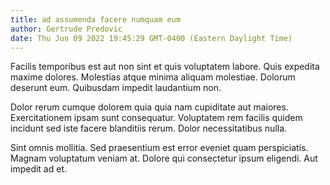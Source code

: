 ```yaml
---
title: ad assumenda facere numquam eum
author: Gertrude Predovic
date: Thu Jun 09 2022 19:45:29 GMT-0400 (Eastern Daylight Time)
---
```

Facilis temporibus est aut non sint et quis voluptatem labore. Quis expedita maxime dolores. Molestias atque minima aliquam molestiae. Dolorum deserunt eum. Quibusdam impedit laudantium non.

 Dolor rerum cumque dolorem quia quia nam cupiditate aut maiores. Exercitationem ipsam sunt consequatur. Voluptatem rem facilis quidem incidunt sed iste facere blanditiis rerum. Dolor necessitatibus nulla.

 Sint omnis mollitia. Sed praesentium est error eveniet quam perspiciatis. Magnam voluptatum veniam at. Dolore qui consectetur ipsum eligendi. Aut impedit ad et.